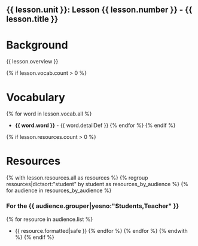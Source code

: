 ## {{ lesson.unit }}: Lesson {{ lesson.number }} - {{ lesson.title }}

# Background

{{ lesson.overview }}

{% if lesson.vocab.count > 0 %}
# Vocabulary

{% for word in lesson.vocab.all %}
* **{{ word.word }}** - {{ word.detailDef }}
{% endfor %}
{% endif %}

{% if lesson.resources.count > 0 %}
# Resources
{% with lesson.resources.all as resources %}
{% regroup resources|dictsort:"student" by student as resources_by_audience %}
{% for audience in resources_by_audience %}

### For the {{ audience.grouper|yesno:"Students,Teacher" }}

{% for resource in audience.list %}
* {{ resource.formatted|safe }}
{% endfor %}
{% endfor %}
{% endwith %}
{% endif %}
